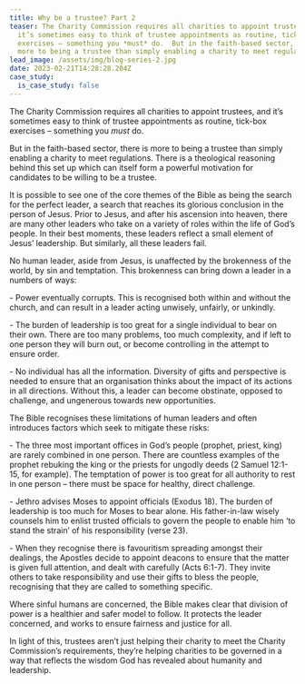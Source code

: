 ```yaml
---
title: Why be a trustee? Part 2
teaser: The Charity Commission requires all charities to appoint trustees, and
  it’s sometimes easy to think of trustee appointments as routine, tick-box
  exercises – something you *must* do.  But in the faith-based sector, there is
  more to being a trustee than simply enabling a charity to meet regulations.
lead_image: /assets/img/blog-series-2.jpg
date: 2023-02-21T14:28:28.204Z
case_study:
  is_case_study: false
---
```

The Charity Commission requires all charities to appoint trustees, and it’s sometimes easy to think of trustee appointments as routine, tick-box exercises – something you *must* do.

But in the faith-based sector, there is more to being a trustee than simply enabling a charity to meet regulations. There is a theological reasoning behind this set up which can itself form a powerful motivation for candidates to be willing to be a trustee.

It is possible to see one of the core themes of the Bible as being the search for the perfect leader, a search that reaches its glorious conclusion in the person of Jesus. Prior to Jesus, and after his ascension into heaven, there are many other leaders who take on a variety of roles within the life of God’s people. In their best moments, these leaders reflect a small element of Jesus’ leadership. But similarly, all these leaders fail.

No human leader, aside from Jesus, is unaffected by the brokenness of the world, by sin and temptation. This brokenness can bring down a leader in a numbers of ways:

\- Power eventually corrupts. This is recognised both within and without the church, and can result in a leader acting unwisely, unfairly, or unkindly. 

\- The burden of leadership is too great for a single individual to bear on their own. There are too many problems, too much complexity, and if left to one person they will burn out, or become controlling in the attempt to ensure order.

\- No individual has all the information. Diversity of gifts and perspective is needed to ensure that an organisation thinks about the impact of its actions in all directions. Without this, a leader can become obstinate, opposed to challenge, and ungenerous towards new opportunities.

The Bible recognises these limitations of human leaders and often introduces factors which seek to mitigate these risks:

\- The three most important offices in God’s people (prophet, priest, king) are rarely combined in one person. There are countless examples of the prophet rebuking the king or the priests for ungodly deeds (2 Samuel 12:1-15, for example). The temptation of power is too great for all authority to rest in one person – there must be space for healthy, direct challenge.

\- Jethro advises Moses to appoint officials (Exodus 18). The burden of leadership is too much for Moses to bear alone. His father-in-law wisely counsels him to enlist trusted officials to govern the people to enable him ‘to stand the strain’ of his responsibility (verse 23).

\- When they recognise there is favouritism spreading amongst their dealings, the Apostles decide to appoint deacons to ensure that the matter is given full attention, and dealt with carefully (Acts 6:1-7). They invite others to take responsibility and use their gifts to bless the people, recognising that they are called to something specific.

Where sinful humans are concerned, the Bible makes clear that division of power is a healthier and safer model to follow. It protects the leader concerned, and works to ensure fairness and justice for all.

In light of this, trustees aren’t just helping their charity to meet the Charity Commission’s requirements, they’re helping charities to be governed in a way that reflects the wisdom God has revealed about humanity and leadership.